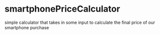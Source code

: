 # smartphonePriceCalculator
simple calculator that takes in some input to calculate the final price of our smartphone purchase
